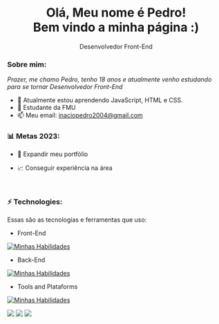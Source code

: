 <h1 align='center'>
  Olá, Meu nome é Pedro!
  <br/>
  Bem vindo a minha página :)
</h1>

<p align='center'>
  Desenvolvedor Front-End
</p>

### Sobre mim:

<p>
  <em>
    Prazer, me chamo Pedro, tenho 18 anos e atualmente venho estudando para se tornar Desenvolvedor Front-End
  </em>
</p>

- 🌱 Atualmente estou aprendendo JavaScript, HTML e CSS.
- 🚀 Estudante da FMU
- 📫 Meu email: inaciopedro2004@gmail.com

### 📊 Metas 2023:

- 📂 Expandir meu portfólio

- 📈 Conseguir experiência na área

<br>                                                                                                                                         

### ⚡ Technologies:

Essas são as tecnologias e ferramentas que uso:

- Front-End

[![Minhas Habilidades](https://skillicons.dev/icons?i=html,css,js)](https://skillicons.dev)

- Back-End

[![Minhas Habilidades](https://skillicons.dev/icons?i=nodejs)](https://skillicons.dev)

- Tools and Plataforms

[![Minhas Habilidades](https://skillicons.dev/icons?i=aws,azure,git,githubactions,gitlab,postman,figma,linux)](https://skillicons.dev)

<div>
  <a href="https://api.whatsapp.com/send/?phone=%2B5511956093164&text&app_absent=0" target="_blank"><img src="https://img.shields.io/badge/WhatsApp-25D366?style=for-the-   badge&logo=whatsapp&logoColor=white" target="_blank"></a>
  <a href="https://www.linkedin.com/in/pedroinaciop" target="_blank"><img src="https://img.shields.io/badge/-LinkedIn-%230077B5?style=for-the-badge&logo=linkedin&logoColor=white" target="_blank"></a>
  <a href = "mailto:inaciopedro2004@gmail.com"><img src="https://img.shields.io/badge/-Gmail-%23333?style=for-the-badge&logo=gmail&logoColor=white" target="_blank"></a
</div>

